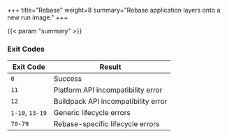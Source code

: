 +++
title="Rebase"
weight=8
summary="Rebase application layers onto a new run image."
+++

{{< param "summary" >}}

### Exit Codes

| Exit Code       | Result|
|-----------------|-------|
| `0`             | Success
| `11`            | Platform API incompatibility error
| `12`            | Buildpack API incompatibility error
| `1-10`, `13-19` | Generic lifecycle errors
| `70-79`         |  Rebase-specific lifecycle errors
